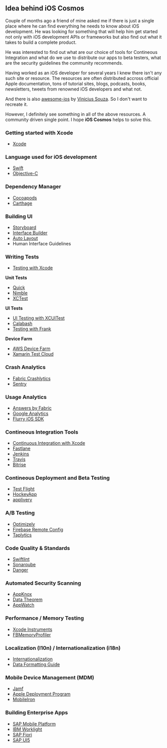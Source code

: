 ## Idea behind iOS Cosmos

Couple of months ago a friend of mine asked me if there is just a single place where he can find everything he needs to know about iOS development. He was looking for something that will help him get started not only with iOS development APIs or frameworks but also find out what it takes to build a complete product. 

He was interested to find out what are our choice of tools for Contineous Integration and what do we use to distribute our apps to beta testers, what are the security guidelines the community recommends. 

Having worked as an iOS developer for several years I knew there isn't any such site or resource. The resources are often distributed accross official Apple documentation, tons of tutorial sites, blogs, podcasts, books, newsletters, tweets from renowned iOS developers and what not. 

And there is also [awesome-ios](https://github.com/vsouza/awesome-ios) by [Vinicius Souza](https://github.com/vsouza). So I don't want to recreate it. 

However, I definitely see something in all of the above resources. A community driven single point. I hope **iOS Cosmos** helps to solve this.

### Getting started with Xcode

- [Xcode](https://developer.apple.com/xcode/)

### Language used for iOS development

- [Swift](https://developer.apple.com/swift/)
- [Objective-C](https://developer.apple.com/library/content/documentation/Cocoa/Conceptual/ProgrammingWithObjectiveC/Introduction/Introduction.html)

### Dependency Manager

- [Cocoapods](https://cocoapods.org)
- [Carthage](https://github.com/Carthage/Carthage)

### Building UI

- [Storyboard](https://developer.apple.com/library/content/documentation/General/Conceptual/Devpedia-CocoaApp/Storyboard.html)
- [Interface Builder](https://developer.apple.com/xcode/interface-builder/)
- [Auto Layout](https://developer.apple.com/library/content/documentation/UserExperience/Conceptual/AutolayoutPG/index.html)
- Human Interface Guidelines

### Writing Tests

- [Testing with Xcode](https://developer.apple.com/library/content/documentation/DeveloperTools/Conceptual/testing_with_xcode/chapters/01-introduction.html)

**Unit Tests**

- [Quick](https://github.com/Quick/Quick)
- [Nimble](https://github.com/Quick/Nimble)
- [XCTest](https://developer.apple.com/documentation/xctest)

**UI Tests**

- [UI Testing with XCUITest](https://developer.apple.com/library/content/documentation/DeveloperTools/Conceptual/testing_with_xcode/chapters/09-ui_testing.html)
- [Calabash](http://calaba.sh)
- [Testing with Frank](http://testingwithfrank.github.io)

**Device Farm**
- [AWS Device Farm](https://aws.amazon.com/device-farm/)
- [Xamarin Test Cloud](https://www.xamarin.com/test-cloud)

### Crash Analytics

- [Fabric Crashlytics](https://fabric.io/kits/ios/crashlytics)
- [Sentry](https://sentry.io)

### Usage Analytics

- [Answers by Fabric](https://fabric.io/kits/ios/answers)
- [Google Analytics](https://developers.google.com/analytics/devguides/collection/firebase/ios/)
- [Flurry iOS SDK](https://github.com/flurry/flurry-ios-sdk)

### Contineous Integration Tools

- [Continuous Integration with Xcode](https://developer.apple.com/library/content/documentation/IDEs/Conceptual/xcode_guide-continuous_integration/)
- [Fastlane](https://fastlane.tools)
- [Jenkins](https://jenkins.io/doc/)
- [Travis](https://travis-ci.com)
- [Bitrise](https://www.bitrise.io)

### Contineous Deployment and Beta Testing

- [Test Flight](https://developer.apple.com/testflight/)
- [HockeyApp](https://hockeyapp.net)
- [applivery](http://applivery.com)

### A/B Testing

- [Optimizely](https://www.optimizely.com)
- [Firebase Remote Config](https://firebase.google.com/docs/remote-config/)
- [Taplytics](https://taplytics.com/mobile-ab-testing/)

### Code Quality & Standards

- [Swiftlint](https://github.com/realm/SwiftLint)
- [Sonarqube](https://www.sonarqube.org)
- [Danger](https://github.com/danger/danger)

### Automated Security Scanning

- [AppKnox](https://www.appknox.com)
- [Data Theorem](https://www.datatheorem.com)
- [AppWatch](http://appwatch.io)

### Performance / Memory Testing

- [Xcode Instruments](https://developer.apple.com/library/content/documentation/DeveloperTools/Conceptual/InstrumentsUserGuide/index.html)
- [FBMemoryProfiler](https://github.com/facebook/FBMemoryProfiler)

### Localization (l10n) / Internationalization (i18n)

- [Internationalization](https://developer.apple.com/library/content/documentation/MacOSX/Conceptual/BPInternational/Introduction/Introduction.html)
- [Data Formatting Guide](https://developer.apple.com/library/content/documentation/Cocoa/Conceptual/DataFormatting/DataFormatting.html)

### Mobile Device Management (MDM)

- [Jamf](https://www.jamf.com/solutions/)
- [Apple Deployment Program](https://deploy.apple.com)
- [MobileIron](https://www.mobileiron.com)

### Building Enterprise Apps

- [SAP Mobile Platform](https://www.sap.com/sea/products/mobile-app-development-platform.html)
- [IBM Worklight](https://www.ibm.com/support/knowledgecenter/en/SSZH4A_6.0.0/com.ibm.worklight.getstart.doc/topics/c_overview.html)
- [SAP Fiori](https://www.sap.com/sea/products/fiori.html)
- [SAP UI5](https://sapui5.hana.ondemand.com)